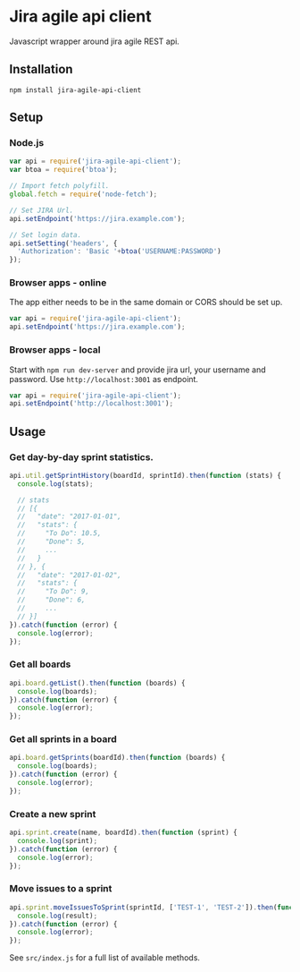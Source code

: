 # Jira agile api client
Javascript wrapper around jira agile REST api.

## Installation
`npm install jira-agile-api-client`

## Setup

### Node.js
```javascript
var api = require('jira-agile-api-client');
var btoa = require('btoa');

// Import fetch polyfill.
global.fetch = require('node-fetch');

// Set JIRA Url.
api.setEndpoint('https://jira.example.com');

// Set login data.
api.setSetting('headers', {
  'Authorization': 'Basic '+btoa('USERNAME:PASSWORD')
});
```

### Browser apps - online
The app either needs to be in the same domain or CORS should be set up.
```javascript
var api = require('jira-agile-api-client');
api.setEndpoint('https://jira.example.com');
```

### Browser apps - local
Start with `npm run dev-server` and provide jira url, your username and password. Use `http://localhost:3001` as endpoint.
```javascript
var api = require('jira-agile-api-client');
api.setEndpoint('http://localhost:3001');
```

## Usage

### Get day-by-day sprint statistics.
```javascript
api.util.getSprintHistory(boardId, sprintId).then(function (stats) {
  console.log(stats);

  // stats
  // [{
  //   "date": "2017-01-01",
  //   "stats": {
  //     "To Do": 10.5,
  //     "Done": 5,
  //     ...
  //   }
  // }, {
  //   "date": "2017-01-02",
  //   "stats": {
  //     "To Do": 9,
  //     "Done": 6,
  //     ...
  // }]
}).catch(function (error) {
  console.log(error);
});
```

### Get all boards
```javascript
api.board.getList().then(function (boards) {
  console.log(boards);
}).catch(function (error) {
  console.log(error);
});
```

### Get all sprints in a board
```javascript
api.board.getSprints(boardId).then(function (boards) {
  console.log(boards);
}).catch(function (error) {
  console.log(error);
});
```

### Create a new sprint
```javascript
api.sprint.create(name, boardId).then(function (sprint) {
  console.log(sprint);
}).catch(function (error) {
  console.log(error);
});
```

### Move issues to a sprint
```javascript
api.sprint.moveIssuesToSprint(sprintId, ['TEST-1', 'TEST-2']).then(function (result) {
  console.log(result);
}).catch(function (error) {
  console.log(error);
});
```

See `src/index.js` for a full list of available methods.
